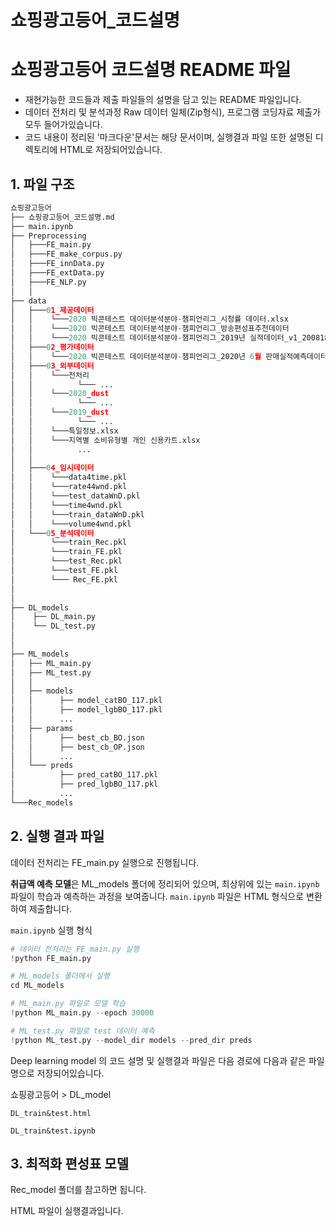 # 쇼핑광고등어_코드설명

# 쇼핑광고등어 코드설명 README 파일

- 재현가능한 코드들과 제출 파일들의 설명을 담고 있는 README 파일입니다.
- 데이터 전처리 및 분석과정 Raw 데이터 일체(Zip형식), 프로그램 코딩자료 제출가 모두 들어가있습니다.
- 코드 내용이 정리된 '마크다운'문서는 해당 문서이며, 실행결과 파일 또한 설명된 디렉토리에 HTML로 저장되어있습니다.

## 1. 파일 구조

```python
쇼핑광고등어
├── 쇼핑광고등어_코드설명.md
├── main.ipynb    
├── Preprocessing
│   ├───FE_main.py
│   ├───FE_make_corpus.py
│   ├───FE_innData.py
│   ├───FE_extData.py
│   ├───FE_NLP.py
│   │
├── data
│   ├───01_제공데이터
│   │    └───2020 빅콘테스트 데이터분석분야-챔피언리그_시청률 데이터.xlsx
│   │    └───2020 빅콘테스트 데이터분석분야-챔피언리그_방송편성표추천데이터
│   │    └───2020 빅콘테스트 데이터분석분야-챔피언리그_2019년 실적데이터_v1_200818
│   ├───02_평가데이터
│   │    └───2020 빅콘테스트 데이터분석분야-챔피언리그_2020년 6월 판매실적예측데이터(평가데이터)
│   ├───03_외부데이터
│   │    └───전처리
│   │          └─── ...
│   │    └───2020_dust
│   │          └─── ...
│   │    └───2019_dust
│   │          └─── ...
│   │    └───특일정보.xlsx
│   │    └───지역별 소비유형별 개인 신용카트.xlsx
│   │          ...
│   │ 
│   ├───04_임시데이터
│   │    └───data4time.pkl
│   │    └───rate44wnd.pkl
│   │    └───test_dataWnD.pkl
│   │    └───time4wnd.pkl
│   │    └───train_dataWnD.pkl
│   │    └───volume4wnd.pkl
│   └───05_분석데이터
│        └───train_Rec.pkl
│        └───train_FE.pkl
│        └───test_Rec.pkl
│        └───test_FE.pkl
│        └─── Rec_FE.pkl
│      
│   
├── DL_models
│    ├── DL_main.py
│    └── DL_test.py
│
│
├── ML_models
│   ├── ML_main.py
│   ├── ML_test.py
│   │
│   ├── models
│   │      ├── model_catBO_117.pkl
│   │      ├── model_lgbBO_117.pkl
│   │      ...
│   ├── params
│   │      ├── best_cb_BO.json
│   │      ├── best_cb_OP.json
│   │      ...
│   └─── preds
│          ├── pred_catBO_117.pkl
│          ├── pred_lgbBO_117.pkl
│          ...
└───Rec_models
```

## 2. 실행 결과 파일

데이터 전처리는 FE_main.py 실행으로 진행됩니다.

**취급액 예측 모델**은 ML_models 폴더에 정리되어 있으며, 최상위에 있는 `main.ipynb` 파일이 학습과 예측하는 과정을 보여줍니다. `main.ipynb` 파일은 HTML 형식으로 변환하여 제출합니다.

`main.ipynb` 실행 형식

```python
# 데이터 전처리는 FE_main.py 실행
!python FE_main.py

# ML_models 폴더에서 실행
cd ML_models

# ML_main.py 파일로 모델 학습
!python ML_main.py --epoch 30000

# ML_test.py 파일로 test 데이터 예측
!python ML_test.py --model_dir models --pred_dir preds
```

Deep learning model 의 코드 설명 및 실행결과 파일은 다음 경로에 다음과 같은 파일명으로 저장되어있습니다.

쇼핑광고등어 > DL_model 

`DL_train&test.html`

`DL_train&test.ipynb`

## 3. 최적화 편성표 모델

Rec_model 폴더를 참고하면 됩니다.

HTML 파일이 실행결과입니다.